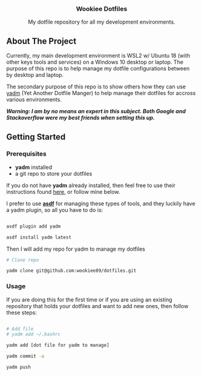 <br />
<p align="center">

  <h3 align="center">Wookiee Dotfiles</h3>

  <p align="center">
    My dotfile repository for all my development environments.
    <br />
  </p>
</p>



<!-- ABOUT THE PROJECT -->
## About The Project

Currently, my main development environment is WSL2 w/ Ubuntu 18 (with other keys tools and services) on a Windows 10 desktop or laptop. The purpose of this repo is to help manage my dotfile configurations between by desktop and laptop. 

The secondary purpose of this repo is to show others how they can use [yadm](https://yadm.io/) (Yet Another Dotfile Manger) to help manage their dotfiles for accross various environments.
 
***Warning: I am by no means an expert in this subject. Both Google and Stackoverflow were my best friends when setting this up.***



<!-- GETTING STARTED -->
## Getting Started

### Prerequisites

* **yadm** installed
* a git repo to store your dotfiles

If you do not have **yadm** already installed, then feel free to use their instructions found [here](https://yadm.io/docs/install#osx), or follow mine below.

I prefer to use [**asdf**](https://asdf-vm.com/#/core-manage-asdf) for managing these types of tools, and they luckily have a yadm plugin, so all you have to do is:

```sh

asdf plugin add yadm

asdf install yadm latest

```

Then I will add my repo for yadm to manage my dotfiles

```sh
# Clone repo

yadm clone git@github.com:wookiee89/dotfiles.git

```

### Usage

If you are doing this for the first time or if you are using an existing repository that holds your dotfiles and want to add new ones, then follow these steps:

```sh

# Add file
# yadm add ~/.bashrc

yadm add [dot file for yadm to manage]

yadm commit -a

yadm push

```